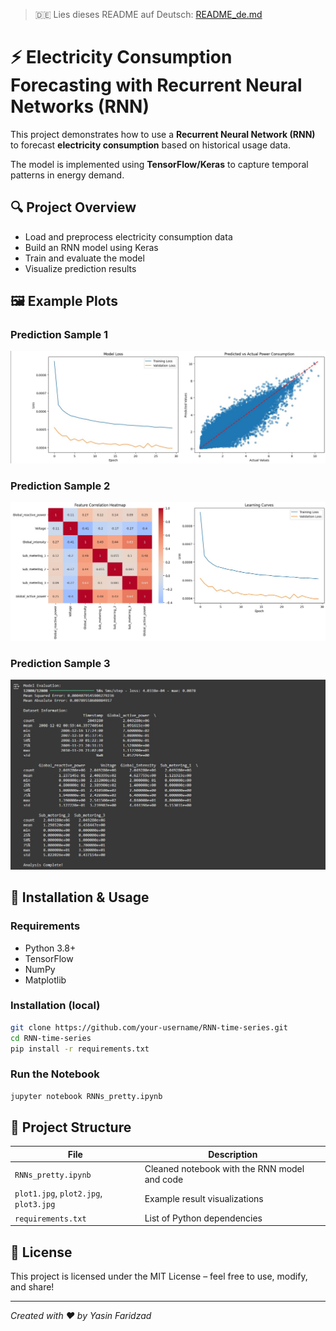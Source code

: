 
> 🇩🇪 Lies dieses README auf Deutsch: [README_de.md](README_de.md)

# ⚡ Electricity Consumption Forecasting with Recurrent Neural Networks (RNN)

This project demonstrates how to use a **Recurrent Neural Network (RNN)** to forecast **electricity consumption** based on historical usage data.

The model is implemented using **TensorFlow/Keras** to capture temporal patterns in energy demand.

## 🔍 Project Overview

- Load and preprocess electricity consumption data
- Build an RNN model using Keras
- Train and evaluate the model
- Visualize prediction results

## 🖼 Example Plots


### Prediction Sample 1
![Plot 1](plot1.jpg)

### Prediction Sample 2
![Plot 2](plot2.jpg)

### Prediction Sample 3
![Plot 3](plot3.jpg)

## 🚀 Installation & Usage

### Requirements
- Python 3.8+
- TensorFlow
- NumPy
- Matplotlib

### Installation (local)
```bash
git clone https://github.com/your-username/RNN-time-series.git
cd RNN-time-series
pip install -r requirements.txt
```

### Run the Notebook
```bash
jupyter notebook RNNs_pretty.ipynb
```

## 📂 Project Structure

| File                   | Description                                   |
|------------------------|-----------------------------------------------|
| `RNNs_pretty.ipynb`    | Cleaned notebook with the RNN model and code  |
| `plot1.jpg`, `plot2.jpg`, `plot3.jpg` | Example result visualizations     |
| `requirements.txt`     | List of Python dependencies                   |

## 📜 License

This project is licensed under the MIT License – feel free to use, modify, and share!

---

*Created with ❤️ by Yasin Faridzad*

